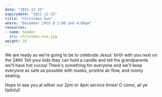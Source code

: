 ```yaml
---
date: "2021-12-15"
expirydate: "2021-12-25"
title: "Christmas Eve"
where: "December 24th @ 2:00 and 4:00pm"
resources:
- name: header
  src: christmas-eve.jpg
weight: 10
---
```


We are ready as we're going to be to celebrate Jesus' birth with you next on the 24th! Tell your kids they can hold a candle and tell the grandparents we'll have hot cocoa! There's something for everyone and we'll keep everyone as safe as possible with masks, pristine air flow, and roomy seating.

Hope to see you at either our 2pm or 4pm service times! O come, all ye faithful!

